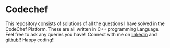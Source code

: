 # Codechef
This repository consists of solutions of all the questions I have solved in the CodeChef Platform. These are all written in C++ programming Language. Feel free to ask any queries you have!!
Connect with me on [linkedin](https://www.linkedin.com/in/harish-pariyar-112b14209/) and [github](https://github.com/harishpariyar07)!!
Happy coding!!
